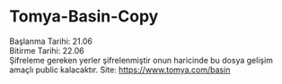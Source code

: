 # Tomya-Basin-Copy
Başlanma Tarihi: 21.06   
Bitirme Tarihi: 22.06  
Şifreleme gereken yerler şifrelenmiştir onun haricinde bu dosya gelişim amaçlı public kalacaktır.
Site: https://www.tomya.com/basin
